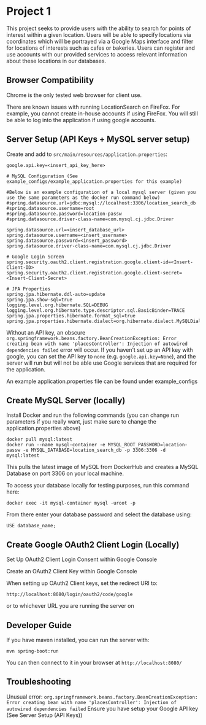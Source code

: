 # Project 1

This project seeks to provide users with the ability to search for points of interest within a given location. Users will be able to specify locations via coordinates which will be portrayed via a Google Maps interface and filter for locations of interests such as cafes or bakeries. Users can register and use accounts with our provided services to access relevant information about these locations in our databases.

## Browser Compatibility

Chrome is the only tested web browser for client use.

There are known issues with running LocationSearch on FireFox. For example, you cannot create in-house accounts if using FireFox. You will still be able to log into the application if using google accounts.

## Server Setup (API Keys + MySQL server setup)

Create and add to `src/main/resources/application.properties`:

```
google.api.key=<insert_api_key_here>

# MySQL Configuration (See example_configs/example_application.properties for this example)

#Below is an example configuration of a local mysql server (given you use the same parameters as the docker run command below)
#spring.datasource.url=jdbc:mysql://localhost:3306/location_search_db
#spring.datasource.username=root
#spring.datasource.password=location-passw
#spring.datasource.driver-class-name=com.mysql.cj.jdbc.Driver

spring.datasource.url=<insert_database_url>
spring.datasource.username=<insert_username>
spring.datasource.password=<insert_password>
spring.datasource.driver-class-name=com.mysql.cj.jdbc.Driver

# Google Login Screen
spring.security.oauth2.client.registration.google.client-id=<Insert-Client-ID>
spring.security.oauth2.client.registration.google.client-secret=<Insert-Client-Secret>

# JPA Properties
spring.jpa.hibernate.ddl-auto=update
spring.jpa.show-sql=true
logging.level.org.hibernate.SQL=DEBUG
logging.level.org.hibernate.type.descriptor.sql.BasicBinder=TRACE
spring.jpa.properties.hibernate.format_sql=true
spring.jpa.properties.hibernate.dialect=org.hibernate.dialect.MySQLDialect
```

Without an API key, an obscure `org.springframework.beans.factory.BeanCreationException: Error creating bean with name 'placesController': Injection of autowired dependencies failed` error will occur.
If you haven't set up an API key with google, you can set the API key to `none` (e.g. `google.api.key=None`), and the server will run but will not be able use Google services that are required for the application.

An example application.properties file can be found under example_configs

## Create MySQL Server (locally)

Install Docker and run the following commands (you can change run parameters if you really want, just make sure to change the application.properties above)

```
docker pull mysql:latest
docker run --name mysql-container -e MYSQL_ROOT_PASSWORD=location-passw -e MYSQL_DATABASE=location_search_db -p 3306:3306 -d mysql:latest
```

This pulls the latest image of MySQL from DockerHub and creates a MySQL Database on port 3306 on your local machine.

To access your database locally for testing purposes, run this command here:

```
docker exec -it mysql-container mysql -uroot -p
```

From there enter your database password and select the database using:

```
USE database_name;
```

## Create Google OAuth2 Client Login (Locally)

Set Up OAuth2 Client Login Consent within Google Console

Create an OAuth2 Client Key within Google Console

When setting up OAuth2 Client keys, set the redirect URI to:

```
http://localhost:8080/login/oauth2/code/google
```
or to whichever URL you are running the server on

## Developer Guide

If you have maven installed, you can run the server with:

```shell
mvn spring-boot:run
```

You can then connect to it in your browser at `http://localhost:8080/`

## Troubleshooting

Unusual error: `org.springframework.beans.factory.BeanCreationException: Error creating bean with name 'placesController': Injection of autowired dependencies failed`
Ensure you have setup your Google API key (See Server Setup (API Keys))
